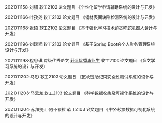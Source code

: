 2021011158-刘韧 软工2102 论文题目 《个性化留学申请辅助系统的设计与开发》

2021011166-叶孜尧 软工2102 论文题目 《钢材表面缺陷检测系统的设计与开发》

2021011168-张硕 软工2102 论文题目 《基于强化学习技术的贪吃蛇机器人设计与开发》

2021011196-刘瑞翔 软工2103 论文题目 《基于Spring Boot的个人财务管理系统设计与开发》

2021011198-程思琪 院级优秀论文 [获评优秀毕业生](../../assets/pdf/2025ziming_chengsiqi_youxiu.pdf) 软工2103 论文题目 《盲文学习系统的设计与开发》

2021011202-马彤 软工2103 论文题目 《区块链助记词安全性测试系统的设计与开发》

2021011203-马云龙 软工2103 论文题目 《科学数据收集及可视化系统的设计与开发》

2021011204-苏拜提江·阿不都拉 软工2103 论文题目 《中外彩票数据可视化系统的设计与开发》